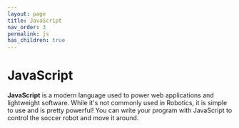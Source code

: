 ```yaml
---
layout: page
title: JavaScript
nav_order: 3
permalink: js
has_children: true
---
```


# JavaScript

**JavaScript** is a modern language used to power web applications and lightweight software. While it's not commonly used in Robotics, it is simple to use and is pretty powerful! You can write your program with JavaScript to control the soccer robot and move it around. 